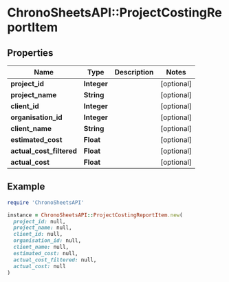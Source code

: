 # ChronoSheetsAPI::ProjectCostingReportItem

## Properties

| Name | Type | Description | Notes |
| ---- | ---- | ----------- | ----- |
| **project_id** | **Integer** |  | [optional] |
| **project_name** | **String** |  | [optional] |
| **client_id** | **Integer** |  | [optional] |
| **organisation_id** | **Integer** |  | [optional] |
| **client_name** | **String** |  | [optional] |
| **estimated_cost** | **Float** |  | [optional] |
| **actual_cost_filtered** | **Float** |  | [optional] |
| **actual_cost** | **Float** |  | [optional] |

## Example

```ruby
require 'ChronoSheetsAPI'

instance = ChronoSheetsAPI::ProjectCostingReportItem.new(
  project_id: null,
  project_name: null,
  client_id: null,
  organisation_id: null,
  client_name: null,
  estimated_cost: null,
  actual_cost_filtered: null,
  actual_cost: null
)
```

